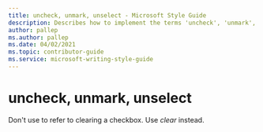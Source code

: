 ```yaml
---
title: uncheck, unmark, unselect - Microsoft Style Guide
description: Describes how to implement the terms 'uncheck', 'unmark', and 'unselect' in Microsoft content. Use the term 'clear' in place of these terms.
author: pallep
ms.author: pallep
ms.date: 04/02/2021
ms.topic: contributor-guide
ms.service: microsoft-writing-style-guide
---
```


# uncheck, unmark, unselect

Don't use to refer to clearing a checkbox. Use *clear* instead.
